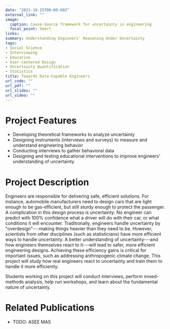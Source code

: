 ```yaml
---
date: "2021-10-25T00:00:00Z"
external_link: ""
image:
  caption: Cause-Source framework for uncertainty in engineering
  focal_point: Smart
links:
summary: Understanding Engineers' Reasoning Under Uncertainty
tags:
- Social Science
- Interviewing
- Education
- User-centered Design
- Uncertainty Quantification
- Statistics
title: Towards Data-Capable Engineers
url_code: ""
url_pdf: ""
url_slides: ""
url_video: ""
---
```


# Project Features

- Developing theoretical frameworks to analyze uncertainty
- Designing instruments (interviews and surveys) to measure and understand engineering behavior
- Conducting interviews to gather behavioral data
- Designing and testing educational interventions to improve engineers' understanding of uncertainty

# Project Description

Engineers are responsible for delivering safe, efficient solutions. For instance, automobile manufacturers need to design cars that are light enough to be gas-efficient, but still sturdy enough to protect the passenger. A complication in this design process is uncertainty: No engineer can predict with 100% confidence what a driver will do with their car, or what conditions it will encounter. Traditionally, engineers handle uncertainty by "overdesign"---making things heavier than they need to be. However, scientists from other disciplines (such as statisticians) have more efficient ways to handle uncertainty. A better understanding of uncertainty---and how engineers themselves react to it---will lead to safer, more efficient engineering designs. Achieving these efficiency gains is critical for important issues, such as addressing anthropogenic climate change. This project will study how real engineers react to uncertainty and train them to handle it more efficiently.

Students working on this project will conduct interviews, perform mixed-methods analysis, help run workshops, and learn about the fundamental nature of uncertainty.

# Related Publications

- TODO: ASEE MAS
